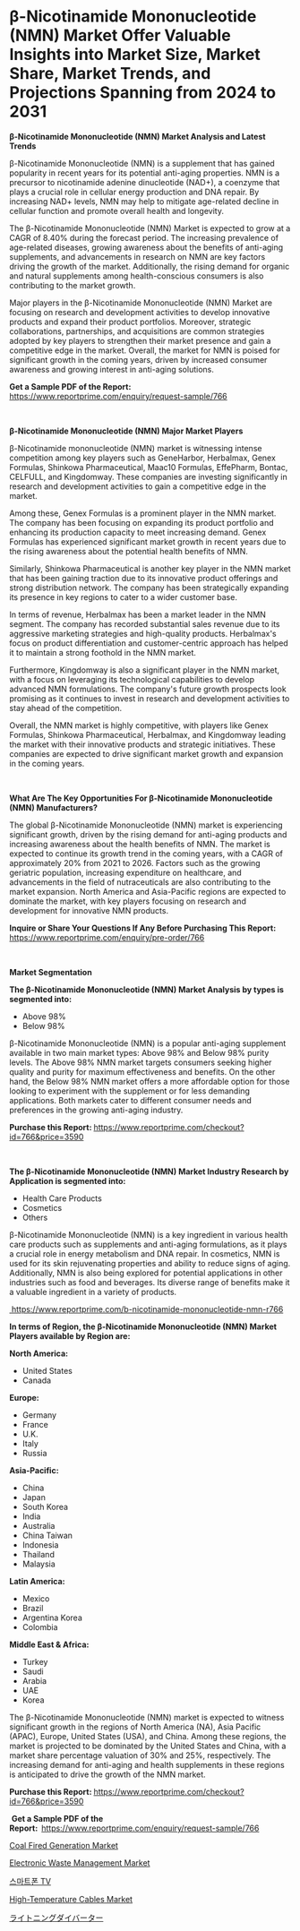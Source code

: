 <p><h1>β-Nicotinamide Mononucleotide (NMN) Market Offer Valuable Insights into Market Size, Market Share, Market Trends, and Projections Spanning from 2024 to 2031</h1></p><p><strong>β-Nicotinamide Mononucleotide (NMN) Market Analysis and Latest Trends</strong></p>
<p><p>β-Nicotinamide Mononucleotide (NMN) is a supplement that has gained popularity in recent years for its potential anti-aging properties. NMN is a precursor to nicotinamide adenine dinucleotide (NAD+), a coenzyme that plays a crucial role in cellular energy production and DNA repair. By increasing NAD+ levels, NMN may help to mitigate age-related decline in cellular function and promote overall health and longevity.</p><p>The β-Nicotinamide Mononucleotide (NMN) Market is expected to grow at a CAGR of 8.40% during the forecast period. The increasing prevalence of age-related diseases, growing awareness about the benefits of anti-aging supplements, and advancements in research on NMN are key factors driving the growth of the market. Additionally, the rising demand for organic and natural supplements among health-conscious consumers is also contributing to the market growth.</p><p>Major players in the β-Nicotinamide Mononucleotide (NMN) Market are focusing on research and development activities to develop innovative products and expand their product portfolios. Moreover, strategic collaborations, partnerships, and acquisitions are common strategies adopted by key players to strengthen their market presence and gain a competitive edge in the market. Overall, the market for NMN is poised for significant growth in the coming years, driven by increased consumer awareness and growing interest in anti-aging solutions.</p></p>
<p><strong>Get a Sample PDF of the Report:&nbsp;</strong> <a href="https://www.reportprime.com/enquiry/request-sample/766">https://www.reportprime.com/enquiry/request-sample/766</a></p>
<p>&nbsp;</p>
<p><strong>β-Nicotinamide Mononucleotide (NMN) Major Market Players</strong></p>
<p><p>β-Nicotinamide mononucleotide (NMN) market is witnessing intense competition among key players such as GeneHarbor, Herbalmax, Genex Formulas, Shinkowa Pharmaceutical, Maac10 Formulas, EffePharm, Bontac, CELFULL, and Kingdomway. These companies are investing significantly in research and development activities to gain a competitive edge in the market.</p><p>Among these, Genex Formulas is a prominent player in the NMN market. The company has been focusing on expanding its product portfolio and enhancing its production capacity to meet increasing demand. Genex Formulas has experienced significant market growth in recent years due to the rising awareness about the potential health benefits of NMN.</p><p>Similarly, Shinkowa Pharmaceutical is another key player in the NMN market that has been gaining traction due to its innovative product offerings and strong distribution network. The company has been strategically expanding its presence in key regions to cater to a wider customer base.</p><p>In terms of revenue, Herbalmax has been a market leader in the NMN segment. The company has recorded substantial sales revenue due to its aggressive marketing strategies and high-quality products. Herbalmax's focus on product differentiation and customer-centric approach has helped it to maintain a strong foothold in the NMN market.</p><p>Furthermore, Kingdomway is also a significant player in the NMN market, with a focus on leveraging its technological capabilities to develop advanced NMN formulations. The company's future growth prospects look promising as it continues to invest in research and development activities to stay ahead of the competition. </p><p>Overall, the NMN market is highly competitive, with players like Genex Formulas, Shinkowa Pharmaceutical, Herbalmax, and Kingdomway leading the market with their innovative products and strategic initiatives. These companies are expected to drive significant market growth and expansion in the coming years.</p></p>
<p>&nbsp;</p>
<p><strong>What Are The Key Opportunities For β-Nicotinamide Mononucleotide (NMN) Manufacturers?</strong></p>
<p><p>The global β-Nicotinamide Mononucleotide (NMN) market is experiencing significant growth, driven by the rising demand for anti-aging products and increasing awareness about the health benefits of NMN. The market is expected to continue its growth trend in the coming years, with a CAGR of approximately 20% from 2021 to 2026. Factors such as the growing geriatric population, increasing expenditure on healthcare, and advancements in the field of nutraceuticals are also contributing to the market expansion. North America and Asia-Pacific regions are expected to dominate the market, with key players focusing on research and development for innovative NMN products.</p></p>
<p><strong>Inquire or Share Your Questions If Any Before Purchasing This Report:</strong> <a href="https://www.reportprime.com/enquiry/pre-order/766">https://www.reportprime.com/enquiry/pre-order/766</a></p>
<p>&nbsp;</p>
<p><strong>Market Segmentation</strong></p>
<p><strong>The β-Nicotinamide Mononucleotide (NMN) Market Analysis by types is segmented into:</strong></p>
<p><ul><li>Above 98%</li><li>Below 98%</li></ul></p>
<p><p>β-Nicotinamide Mononucleotide (NMN) is a popular anti-aging supplement available in two main market types: Above 98% and Below 98% purity levels. The Above 98% NMN market targets consumers seeking higher quality and purity for maximum effectiveness and benefits. On the other hand, the Below 98% NMN market offers a more affordable option for those looking to experiment with the supplement or for less demanding applications. Both markets cater to different consumer needs and preferences in the growing anti-aging industry.</p></p>
<p><strong>Purchase this Report:&nbsp;</strong><a href="https://www.reportprime.com/checkout?id=766&price=3590">https://www.reportprime.com/checkout?id=766&price=3590</a></p>
<p>&nbsp;</p>
<p><strong>The β-Nicotinamide Mononucleotide (NMN) Market Industry Research by Application is segmented into:</strong></p>
<p><ul><li>Health Care Products</li><li>Cosmetics</li><li>Others</li></ul></p>
<p><p>β-Nicotinamide Mononucleotide (NMN) is a key ingredient in various health care products such as supplements and anti-aging formulations, as it plays a crucial role in energy metabolism and DNA repair. In cosmetics, NMN is used for its skin rejuvenating properties and ability to reduce signs of aging. Additionally, NMN is also being explored for potential applications in other industries such as food and beverages. Its diverse range of benefits make it a valuable ingredient in a variety of products.</p></p>
<p><a href="https://www.reportprime.com/b-nicotinamide-mononucleotide-nmn-r766">&nbsp;https://www.reportprime.com/b-nicotinamide-mononucleotide-nmn-r766</a></p>
<p><strong>In terms of Region, the β-Nicotinamide Mononucleotide (NMN) Market Players available by Region are:</strong></p>
<p>
    <p> <strong> North America: </strong>
        <ul>
            <li>United States</li>
            <li>Canada</li>
        </ul>
        </p> 
    <p> <strong> Europe: </strong>
        <ul>
            <li>Germany</li>
            <li>France</li>
            <li>U.K.</li>
            <li>Italy</li>
            <li>Russia</li>
        </ul>
        </p> 
    <p> <strong> Asia-Pacific: </strong>
        <ul>
            <li>China</li>
            <li>Japan</li>
            <li>South Korea</li>
            <li>India</li>
            <li>Australia</li>
            <li>China Taiwan</li>
            <li>Indonesia</li>
            <li>Thailand</li>
            <li>Malaysia</li>
        </ul>
        </p> 
    <p> <strong> Latin America: </strong>
        <ul>
            <li>Mexico</li>
            <li>Brazil</li>
            <li>Argentina Korea</li>
            <li>Colombia</li>
        </ul>
        </p> 
    <p> <strong> Middle East & Africa: </strong>
        <ul>
            <li>Turkey</li>
            <li>Saudi</li>
            <li>Arabia</li>
            <li>UAE</li>
            <li>Korea</li>
        </ul>
    </p>
    </p>
<p><p>The β-Nicotinamide Mononucleotide (NMN) market is expected to witness significant growth in the regions of North America (NA), Asia Pacific (APAC), Europe, United States (USA), and China. Among these regions, the market is projected to be dominated by the United States and China, with a market share percentage valuation of 30% and 25%, respectively. The increasing demand for anti-aging and health supplements in these regions is anticipated to drive the growth of the NMN market.</p></p>
<p><strong>Purchase this Report: </strong><a href="https://www.reportprime.com/checkout?id=766&price=3590">https://www.reportprime.com/checkout?id=766&price=3590</a></p>
<p>&nbsp;<strong>Get a Sample PDF of the Report:&nbsp;&nbsp;</strong><a href="https://www.reportprime.com/enquiry/request-sample/766">https://www.reportprime.com/enquiry/request-sample/766</a></p>
<p><strong></strong></p>
<p><p><a href="https://issuu.com/reportprime-2/docs/coal-fired-generation-market-size-2030.pptx">Coal Fired Generation Market</a></p><p><a href="https://issuu.com/reportprime-2/docs/electronic-waste-management-market-size-2030.pptx">Electronic Waste Management Market</a></p><p><a href="https://medium.com/@ornellwebst/2024%EB%85%84%EB%B6%80%ED%84%B0-2031%EB%85%84%EA%B9%8C%EC%A7%80-6-5-%EC%9D%98-cagr%EB%A1%9C-%EC%84%B1%EC%9E%A5%ED%95%98%EA%B3%A0-%EC%9E%88%EB%8A%94-%EA%B8%80%EB%A1%9C%EB%B2%8C-%EC%8A%A4%EB%A7%88%ED%8A%B8%ED%8F%B0-tv-%EC%8B%9C%EC%9E%A5-%EC%A0%90%EC%9C%A0%EC%9C%A8-%EB%B0%8F-%EC%84%B1%EC%9E%A5-%EA%B8%B0%ED%9A%8C%EC%99%80-%EC%8B%9C%EC%9E%A5-%EA%B7%9C%EB%AA%A8-f2a6435ac979">스마트폰 TV</a></p><p><a href="https://medium.com/@luke.russell779/high-temperature-cables-market-analysis-report-global-insights-by-region-type-maximum-179998029835">High-Temperature Cables Market</a></p><p><a href="https://medium.com/@graham1dianne/2024%E5%B9%B4%E3%81%8B%E3%82%892031%E5%B9%B4%E3%81%BE%E3%81%A7%E3%81%AE%E9%81%BF%E9%9B%B7%E9%87%9D%E5%B8%82%E5%A0%B4%E3%81%AE%E6%88%90%E9%95%B7%E8%A6%8B%E9%80%9A%E3%81%97%E3%81%AF-%E3%82%A2%E3%83%97%E3%83%AA%E3%82%B1%E3%83%BC%E3%82%B7%E3%83%A7%E3%83%B3-%E5%9C%B0%E5%9F%9F%E5%88%A5%E3%81%AE%E5%B8%82%E5%A0%B4%E5%8B%95%E5%90%91%E5%88%86%E6%9E%90%E3%81%AB%E3%82%88%E3%82%8A-%E5%B9%B4%E5%B9%B3%E5%9D%87%E6%88%90%E9%95%B7%E7%8E%874-2-%E3%81%A7%E4%BA%88%E6%B8%AC%E3%81%95%E3%82%8C%E3%81%A6%E3%81%84%E3%81%BE%E3%81%99-e9bc15f265ef">ライトニングダイバーター</a></p></p>
